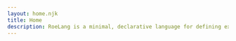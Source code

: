 ```yaml
---
layout: home.njk
title: Home
description: RoeLang is a minimal, declarative language for defining executable processes. It features a multi-target code generation system — currently supporting WebAssembly, with planned support for Python, Java, Rust, and more. Designed for clarity, portability, and AI-native development, Roe empowers LLM-assisted authoring, agent orchestration, and seamless delivery of platform-agnostic logic.
---
```

